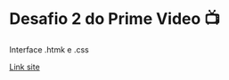 # Desafio 2 do Prime Video 📺

Interface .htmk e .css

[Link site](https://always108.github.io/Desafio2/)


